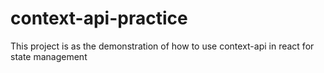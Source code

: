 # context-api-practice
This project is as the demonstration of how to use context-api in react for state management
